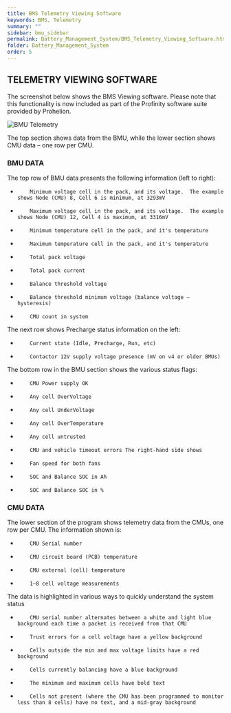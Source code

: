 ```yaml
---
title: BMS Telemetry Viewing Software
keywords: BMS, Telemetry
summary: ""
sidebar: bmu_sidebar
permalink: Battery_Management_System/BMS_Telemetry_Viewing_Software.html
folder: Battery_Management_System
order: 5
---
```

## TELEMETRY VIEWING SOFTWARE
The screenshot below shows the BMS Viewing software.  Please note that this functionality is now included as part of the Profinity software suite provided by Prohelion.

![BMU Telemetry]({{site.dox.baseurl}}/images/IMPS_BMU_Telemetry.jpg)

The top section shows data from the BMU, while the lower section shows CMU data – one row per CMU.

### BMU DATA
The top row of BMU data presents the following information (left to right):

*         Minimum voltage cell in the pack, and its voltage.  The example shows Node (CMU) 8, Cell 6 is minimum, at 3293mV

*         Maximum voltage cell in the pack, and its voltage.  The example shows Node (CMU) 12, Cell 4 is maximum, at 3316mV

*         Minimum temperature cell in the pack, and it's temperature

*         Maximum temperature cell in the pack, and it's temperature

*         Total pack voltage

*         Total pack current

*         Balance threshold voltage

*         Balance threshold minimum voltage (balance voltage – hysteresis)

*         CMU count in system

The next row shows Precharge status information on the left:

*         Current state (Idle, Precharge, Run, etc)

*         Contactor 12V supply voltage presence (mV on v4 or older BMUs)

The bottom row in the BMU section shows the various status flags:

*         CMU Power supply OK

*         Any cell OverVoltage

*         Any cell UnderVoltage

*         Any cell OverTemperature

*         Any cell untrusted

*         CMU and vehicle timeout errors The right-hand side shows

*         Fan speed for both fans

*         SOC and Balance SOC in Ah

*         SOC and Balance SOC in %

### CMU DATA
The lower section of the program shows telemetry data from the CMUs, one row per CMU.  The information shown is:

*         CMU Serial number

*         CMU circuit board (PCB) temperature

*         CMU external (cell) temperature

*         1–8 cell voltage measurements

The data is highlighted in various ways to quickly understand the system status

*         CMU serial number alternates between a white and light blue background each time a packet is received from that CMU

*         Trust errors for a cell voltage have a yellow background

*         Cells outside the min and max voltage limits have a red background

*         Cells currently balancing have a blue background

*         The minimum and maximum cells have bold text

*         Cells not present (where the CMU has been programmed to monitor less than 8 cells) have no text, and a mid-gray background





